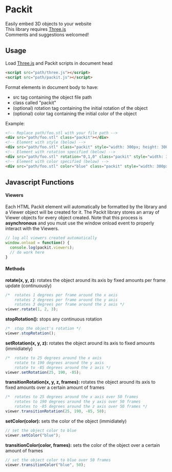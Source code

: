 # Packit
Easily embed 3D objects to your website  
This library requires [Three.js](https://threejs.org/)  
Comments and suggestions welcomed!

## Usage
Load [Three.js](https://threejs.org/) and Packit scripts in document head
```html
<script src="path/three.js"></script>
<script src="path/packit.js"></script>
```
Format elements in document body to have:
* src tag containing the object file path
* class called "packit"
* (optional) rotation tag containing the initial rotation of the object
* (optional) color tag containing the initial color of the object

Example:
```html
<!-- Replace path/foo.stl with your file path -->
<div src="path/foo.stl" class="packit"></div>
<!-- Element with style (below) -->
<div src="path/foo.stl" class="packit" style="width: 300px; height: 300px;"></div>
<!-- Element with rotation specified (below) -->
<div src="path/foo.stl" rotation="0,1,0" class="packit" style="width: 300px; height: 300px;"></div>
<!-- Element with color specified (below) -->
<div src="path/foo.stl" color="blue" class="packit" style="width: 300px; height: 300px;"></div>
```

## Javascript Functions
#### Viewers
Each HTML Packit element will automatically be formatted by the library and a Viewer object will be created for it. The Packit library stores an array of Viewer objects for every object created. Note that this process is **asynchronous** and you must use the window onload event to properly interact with the Viewers.
```javascript
// log all viewers created automatically
window.onload = function() {
  console.log(packit.viewers);
  // do work here
}
````
#### Methods
**rotate(x, y, z):**
rotates the object around its axis by fixed amounts per frame update (continuously)
````javascript
/*  rotates 1 degrees per frame around the x axis
    rotates 2 degrees per frame around the y axis
    rotates 3 degrees per frame around the z axis */
viewer.rotate(1, 2, 3);
````
**stopRotation():**
stops any continuous rotation
````javascript
/*  stop the object's rotation */
viewer.stopRotation();
````
**setRotation(x, y, z):**
rotates the object around its axis to fixed amounts (immidiately)
````javascript
/*  rotate to 25 degrees around the x axis
    rotate to 190 degrees around the y axis
    rotate to -85 degrees around the z axis */
viewer.setRotation(25, 190, -85);
````
**transitionRotation(x, y, z, frames):**
rotates the object around its axis to fixed amounts over a certain amount of frames
````javascript
/*  rotates to 25 degrees around the x axis over 50 frames
    rotates to 190 degrees around the y axis over 50 frames
    rotates to -85 degrees around the z axis over 50 frames */
viewer.transitionRotation(25, 190, -85, 50);
````
**setColor(color):**
sets the color of the object (immidiately)
````javascript
// set the object color to blue
viewer.setColor("blue");
````
**transitionColor(color, frames):**
sets the color of the object over a certain amount of frames
````javascript
// set the object color to blue over 50 frames
viewer.transitionColor("blue", 50);
````
